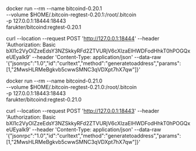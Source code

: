 docker run --rm --name bitcoind-0.20.1 \
    --volume $HOME/.bitcoin-regtest-0.20.1:/root/.bitcoin \
    -p 127.0.0.1:18444:18443 \
    farukter/bitcoind:regtest-0.20.1

curl --location --request POST 'http://127.0.0.1:18444' --header 'Authorization: Basic bXl1c2VyOlZzeEdsY3NZSkkyRFd2ZTVURjV6cXIzaElHWDFodHhkT0hPOGQxeUEyalk9' --header 'Content-Type: application/json' --data-raw '{"jsonrpc":"1.0","id":"curltext","method":"generatetoaddress","params":[1,"2MwsHLRMeBgkvb5cwwSMNC3qVDXpt7hX7qw"]}'


docker run --rm --name bitcoind-0.21.0 \
    --volume $HOME/.bitcoin-regtest-0.21.0:/root/.bitcoin \
    -p 127.0.0.1:18443:18443 \
    farukter/bitcoind:regtest-0.21.0

curl --location --request POST 'http://127.0.0.1:18443' --header 'Authorization: Basic bXl1c2VyOlZzeEdsY3NZSkkyRFd2ZTVURjV6cXIzaElHWDFodHhkT0hPOGQxeUEyalk9' --header 'Content-Type: application/json' --data-raw '{"jsonrpc":"1.0","id":"curltext","method":"generatetoaddress","params":[1,"2MwsHLRMeBgkvb5cwwSMNC3qVDXpt7hX7qw"]}'